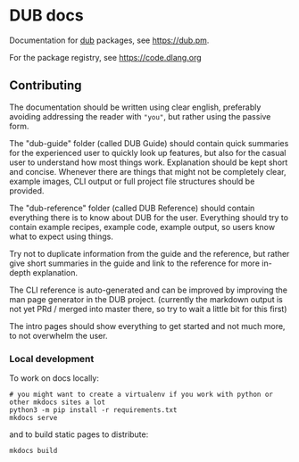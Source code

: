 DUB docs
========

Documentation for [dub](https://github.com/dlang/dub/) packages, see <https://dub.pm>.

For the package registry, see https://code.dlang.org

## Contributing

The documentation should be written using clear english, preferably avoiding addressing the reader with `"you"`, but rather using the passive form.

The "dub-guide" folder (called DUB Guide) should contain quick summaries for the experienced user to quickly look up features, but also for the casual user to understand how most things work. Explanation should be kept short and concise. Whenever there are things that might not be completely clear, example images, CLI output or full project file structures should be provided.

The "dub-reference" folder (called DUB Reference) should contain everything there is to know about DUB for the user. Everything should try to contain example recipes, example code, example output, so users know what to expect using things.

Try not to duplicate information from the guide and the reference, but rather give short summaries in the guide and link to the reference for more in-depth explanation.

The CLI reference is auto-generated and can be improved by improving the man page generator in the DUB project. (currently the markdown output is not yet PRd / merged into master there, so try to wait a little bit for this first)

The intro pages should show everything to get started and not much more, to not overwhelm the user.

### Local development

To work on docs locally:

```
# you might want to create a virtualenv if you work with python or other mkdocs sites a lot
python3 -m pip install -r requirements.txt
mkdocs serve
```

and to build static pages to distribute:

```
mkdocs build
```
